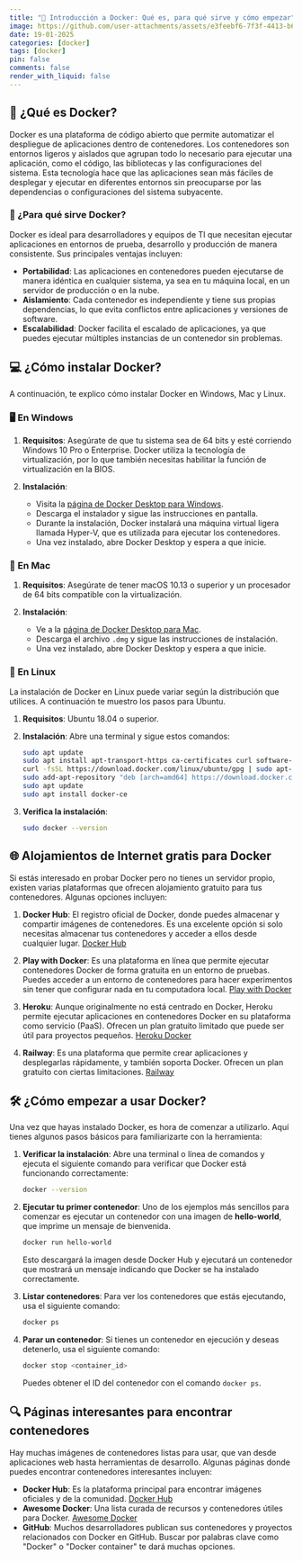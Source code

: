 ```yaml
---
title: "🐳 Introducción a Docker: Qué es, para qué sirve y cómo empezar"
image: https://github.com/user-attachments/assets/e3feebf6-7f3f-4413-b602-2536c854a9c2
date: 19-01-2025
categories: [docker]
tags: [docker]
pin: false
comments: false
render_with_liquid: false
---
```



## 🤔 ¿Qué es Docker?

Docker es una plataforma de código abierto que permite automatizar el despliegue de aplicaciones dentro de contenedores. Los contenedores son entornos ligeros y aislados que agrupan todo lo necesario para ejecutar una aplicación, como el código, las bibliotecas y las configuraciones del sistema. Esta tecnología hace que las aplicaciones sean más fáciles de desplegar y ejecutar en diferentes entornos sin preocuparse por las dependencias o configuraciones del sistema subyacente.

### 🚀 ¿Para qué sirve Docker?

Docker es ideal para desarrolladores y equipos de TI que necesitan ejecutar aplicaciones en entornos de prueba, desarrollo y producción de manera consistente. Sus principales ventajas incluyen:

- **Portabilidad**: Las aplicaciones en contenedores pueden ejecutarse de manera idéntica en cualquier sistema, ya sea en tu máquina local, en un servidor de producción o en la nube.
- **Aislamiento**: Cada contenedor es independiente y tiene sus propias dependencias, lo que evita conflictos entre aplicaciones y versiones de software.
- **Escalabilidad**: Docker facilita el escalado de aplicaciones, ya que puedes ejecutar múltiples instancias de un contenedor sin problemas.

## 💻 ¿Cómo instalar Docker?

A continuación, te explico cómo instalar Docker en Windows, Mac y Linux.

### 🖥️ En Windows

1. **Requisitos**: Asegúrate de que tu sistema sea de 64 bits y esté corriendo Windows 10 Pro o Enterprise. Docker utiliza la tecnología de virtualización, por lo que también necesitas habilitar la función de virtualización en la BIOS.
   
2. **Instalación**:
   - Visita la [página de Docker Desktop para Windows](https://www.docker.com/products/docker-desktop).
   - Descarga el instalador y sigue las instrucciones en pantalla.
   - Durante la instalación, Docker instalará una máquina virtual ligera llamada Hyper-V, que es utilizada para ejecutar los contenedores.
   - Una vez instalado, abre Docker Desktop y espera a que inicie.

### 🍏 En Mac

1. **Requisitos**: Asegúrate de tener macOS 10.13 o superior y un procesador de 64 bits compatible con la virtualización.

2. **Instalación**:
   - Ve a la [página de Docker Desktop para Mac](https://www.docker.com/products/docker-desktop).
   - Descarga el archivo `.dmg` y sigue las instrucciones de instalación.
   - Una vez instalado, abre Docker Desktop y espera a que inicie.

### 🐧 En Linux

La instalación de Docker en Linux puede variar según la distribución que utilices. A continuación te muestro los pasos para Ubuntu.

1. **Requisitos**: Ubuntu 18.04 o superior.

2. **Instalación**:
   Abre una terminal y sigue estos comandos:

   ```bash
   sudo apt update
   sudo apt install apt-transport-https ca-certificates curl software-properties-common
   curl -fsSL https://download.docker.com/linux/ubuntu/gpg | sudo apt-key add -
   sudo add-apt-repository "deb [arch=amd64] https://download.docker.com/linux/ubuntu $(lsb_release -cs) stable"
   sudo apt update
   sudo apt install docker-ce
   ```

3. **Verifica la instalación**:
   ```bash
   sudo docker --version
   ```

## 🌐 Alojamientos de Internet gratis para Docker

Si estás interesado en probar Docker pero no tienes un servidor propio, existen varias plataformas que ofrecen alojamiento gratuito para tus contenedores. Algunas opciones incluyen:

1. **Docker Hub**: El registro oficial de Docker, donde puedes almacenar y compartir imágenes de contenedores. Es una excelente opción si solo necesitas almacenar tus contenedores y acceder a ellos desde cualquier lugar. [Docker Hub](https://hub.docker.com/)

2. **Play with Docker**: Es una plataforma en línea que permite ejecutar contenedores Docker de forma gratuita en un entorno de pruebas. Puedes acceder a un entorno de contenedores para hacer experimentos sin tener que configurar nada en tu computadora local. [Play with Docker](https://labs.play-with-docker.com/)

3. **Heroku**: Aunque originalmente no está centrado en Docker, Heroku permite ejecutar aplicaciones en contenedores Docker en su plataforma como servicio (PaaS). Ofrecen un plan gratuito limitado que puede ser útil para proyectos pequeños. [Heroku Docker](https://devcenter.heroku.com/articles/container-registry-and-runtime)

4. **Railway**: Es una plataforma que permite crear aplicaciones y desplegarlas rápidamente, y también soporta Docker. Ofrecen un plan gratuito con ciertas limitaciones. [Railway](https://railway.app/)

## 🛠️ ¿Cómo empezar a usar Docker?

Una vez que hayas instalado Docker, es hora de comenzar a utilizarlo. Aquí tienes algunos pasos básicos para familiarizarte con la herramienta:

1. **Verificar la instalación**: Abre una terminal o línea de comandos y ejecuta el siguiente comando para verificar que Docker está funcionando correctamente:

   ```bash
   docker --version
   ```

2. **Ejecutar tu primer contenedor**: Uno de los ejemplos más sencillos para comenzar es ejecutar un contenedor con una imagen de **hello-world**, que imprime un mensaje de bienvenida.

   ```bash
   docker run hello-world
   ```

   Esto descargará la imagen desde Docker Hub y ejecutará un contenedor que mostrará un mensaje indicando que Docker se ha instalado correctamente.

3. **Listar contenedores**: Para ver los contenedores que estás ejecutando, usa el siguiente comando:

   ```bash
   docker ps
   ```

4. **Parar un contenedor**: Si tienes un contenedor en ejecución y deseas detenerlo, usa el siguiente comando:

   ```bash
   docker stop <container_id>
   ```

   Puedes obtener el ID del contenedor con el comando `docker ps`.

## 🔍 Páginas interesantes para encontrar contenedores

Hay muchas imágenes de contenedores listas para usar, que van desde aplicaciones web hasta herramientas de desarrollo. Algunas páginas donde puedes encontrar contenedores interesantes incluyen:

- **Docker Hub**: Es la plataforma principal para encontrar imágenes oficiales y de la comunidad. [Docker Hub](https://hub.docker.com/)
- **Awesome Docker**: Una lista curada de recursos y contenedores útiles para Docker. [Awesome Docker](https://github.com/veggiemonk/awesome-docker)
- **GitHub**: Muchos desarrolladores publican sus contenedores y proyectos relacionados con Docker en GitHub. Buscar por palabras clave como "Docker" o "Docker container" te dará muchas opciones.
